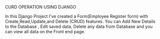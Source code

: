 CURD OPERATION USING DJANGO


In this Django Project I've created a Form(Employee Register form) with Create,Read,Update,and Delete (CRUD) features. You can Add New Details to the Database , Edit saved data, Delete any data from Database and you can view all data on the Front end page.
